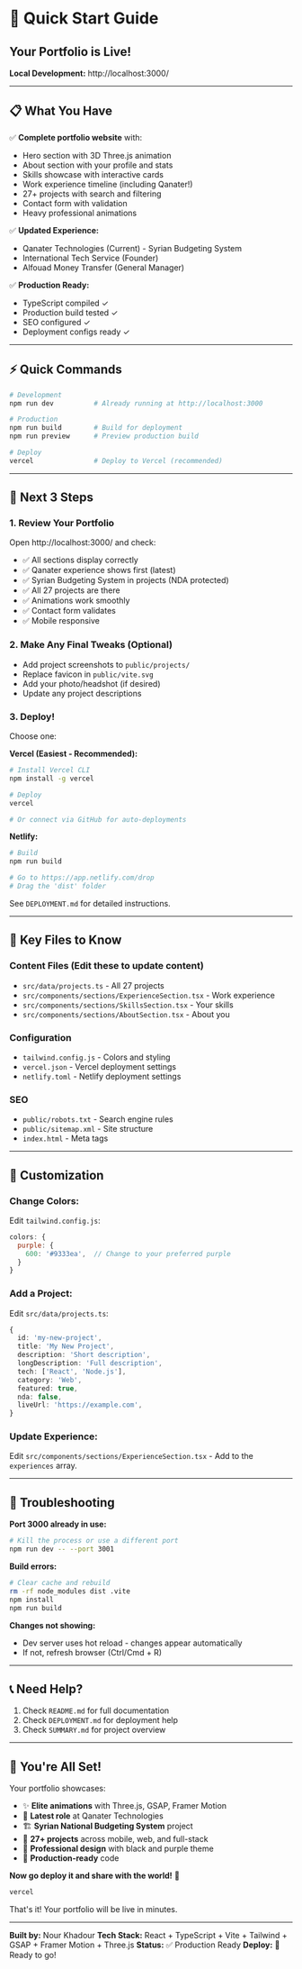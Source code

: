 # 🚀 Quick Start Guide

## Your Portfolio is Live!

**Local Development:** http://localhost:3000/

---

## 📋 What You Have

✅ **Complete portfolio website** with:
- Hero section with 3D Three.js animation
- About section with your profile and stats
- Skills showcase with interactive cards
- Work experience timeline (including Qanater!)
- 27+ projects with search and filtering
- Contact form with validation
- Heavy professional animations

✅ **Updated Experience:**
- Qanater Technologies (Current) - Syrian Budgeting System
- International Tech Service (Founder)
- Alfouad Money Transfer (General Manager)

✅ **Production Ready:**
- TypeScript compiled ✓
- Production build tested ✓
- SEO configured ✓
- Deployment configs ready ✓

---

## ⚡ Quick Commands

```bash
# Development
npm run dev          # Already running at http://localhost:3000

# Production
npm run build        # Build for deployment
npm run preview      # Preview production build

# Deploy
vercel               # Deploy to Vercel (recommended)
```

---

## 🎯 Next 3 Steps

### 1. Review Your Portfolio
Open http://localhost:3000/ and check:
- ✅ All sections display correctly
- ✅ Qanater experience shows first (latest)
- ✅ Syrian Budgeting System in projects (NDA protected)
- ✅ All 27 projects are there
- ✅ Animations work smoothly
- ✅ Contact form validates
- ✅ Mobile responsive

### 2. Make Any Final Tweaks (Optional)
- Add project screenshots to `public/projects/`
- Replace favicon in `public/vite.svg`
- Add your photo/headshot (if desired)
- Update any project descriptions

### 3. Deploy!
Choose one:

**Vercel (Easiest - Recommended):**
```bash
# Install Vercel CLI
npm install -g vercel

# Deploy
vercel

# Or connect via GitHub for auto-deployments
```

**Netlify:**
```bash
# Build
npm run build

# Go to https://app.netlify.com/drop
# Drag the 'dist' folder
```

See `DEPLOYMENT.md` for detailed instructions.

---

## 📁 Key Files to Know

### **Content Files** (Edit these to update content)
- `src/data/projects.ts` - All 27 projects
- `src/components/sections/ExperienceSection.tsx` - Work experience
- `src/components/sections/SkillsSection.tsx` - Your skills
- `src/components/sections/AboutSection.tsx` - About you

### **Configuration**
- `tailwind.config.js` - Colors and styling
- `vercel.json` - Vercel deployment settings
- `netlify.toml` - Netlify deployment settings

### **SEO**
- `public/robots.txt` - Search engine rules
- `public/sitemap.xml` - Site structure
- `index.html` - Meta tags

---

## 🎨 Customization

### **Change Colors:**
Edit `tailwind.config.js`:
```javascript
colors: {
  purple: {
    600: '#9333ea',  // Change to your preferred purple
  }
}
```

### **Add a Project:**
Edit `src/data/projects.ts`:
```typescript
{
  id: 'my-new-project',
  title: 'My New Project',
  description: 'Short description',
  longDescription: 'Full description',
  tech: ['React', 'Node.js'],
  category: 'Web',
  featured: true,
  nda: false,
  liveUrl: 'https://example.com',
}
```

### **Update Experience:**
Edit `src/components/sections/ExperienceSection.tsx` - Add to the `experiences` array.

---

## 🐛 Troubleshooting

**Port 3000 already in use:**
```bash
# Kill the process or use a different port
npm run dev -- --port 3001
```

**Build errors:**
```bash
# Clear cache and rebuild
rm -rf node_modules dist .vite
npm install
npm run build
```

**Changes not showing:**
- Dev server uses hot reload - changes appear automatically
- If not, refresh browser (Ctrl/Cmd + R)

---

## 📞 Need Help?

1. Check `README.md` for full documentation
2. Check `DEPLOYMENT.md` for deployment help
3. Check `SUMMARY.md` for project overview

---

## 🎉 You're All Set!

Your portfolio showcases:
- ✨ **Elite animations** with Three.js, GSAP, Framer Motion
- 💼 **Latest role** at Qanater Technologies
- 🏗️ **Syrian National Budgeting System** project
- 📱 **27+ projects** across mobile, web, and full-stack
- 🎨 **Professional design** with black and purple theme
- 🚀 **Production-ready** code

**Now go deploy it and share with the world!** 🌟

```bash
vercel
```

That's it! Your portfolio will be live in minutes.

---

**Built by:** Nour Khadour
**Tech Stack:** React + TypeScript + Vite + Tailwind + GSAP + Framer Motion + Three.js
**Status:** ✅ Production Ready
**Deploy:** 🚀 Ready to go!
